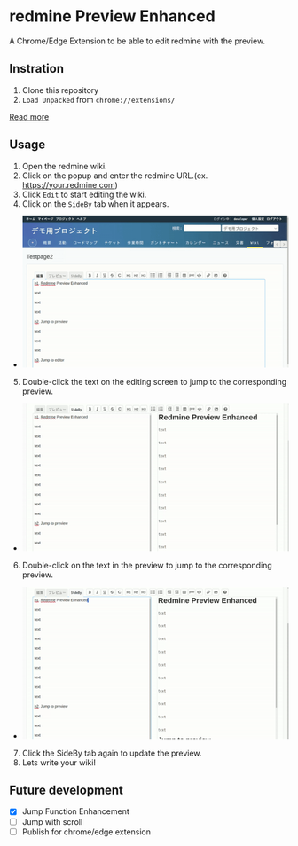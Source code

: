 # redmine Preview Enhanced

A Chrome/Edge Extension to be able to edit redmine with the preview.

## Instration

1. Clone this repository
2. `Load Unpacked` from `chrome://extensions/`

[Read more](https://knowledge.workspace.google.com/kb/load-unpacked-extensions-000005962)

## Usage

1. Open the redmine wiki.
2. Click on the popup and enter the redmine URL.(ex. https://your.redmine.com)
3. Click `Edit` to start editing the wiki.
4. Click on the `SideBy` tab when it appears.
* ![demo](docs/start_sideby.gif)
5. Double-click the text on the editing screen to jump to the corresponding preview.
* ![demo](docs/jump_to_preview.gif)
6. Double-click on the text in the preview to jump to the corresponding preview.
* ![demo](docs/jump_to_editor.gif)
7. Click the SideBy tab again to update the preview.
8. Lets write your wiki!

## Future development
- [x] Jump Function Enhancement
- [ ] Jump with scroll
- [ ] Publish for chrome/edge extension
